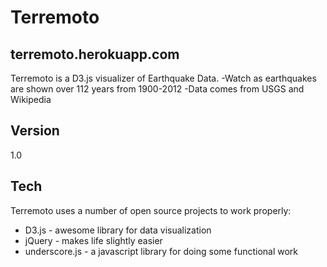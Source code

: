 Terremoto
=========
terremoto.herokuapp.com
------------------------

Terremoto is a D3.js visualizer of Earthquake Data.
-Watch as earthquakes are shown over 112 years from 1900-2012
-Data comes from USGS and Wikipedia

Version
-

1.0

Tech
-----------

Terremoto uses a number of open source projects to work properly:

* D3.js - awesome library for data visualization
* jQuery - makes life slightly easier
* underscore.js - a javascript library for doing some functional work
